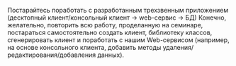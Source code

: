 Постарайтесь поработать с разработанным трехзвенным приложением (десктопный клиент/консольный клиент -> web-сервис -> БД)
Конечно, желательно, повторить всю работу, проделанную на семинаре, постараться самостоятельно создать клиент, библиотеку классов, сгенерировать клиент и поработать с нашим Web-сервисом (например, на основе консольного клиента, добавить методы удаления/редактирования/добавления данных).
